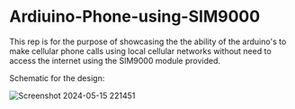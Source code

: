 # Ardiuino-Phone-using-SIM9000

This rep is for the purpose of showcasing the the ability of the arduino's to make cellular phone calls using local cellular networks without need to access the internet using the SIM9000 module provided.

Schematic for the design:

![Screenshot 2024-05-15 221451](https://github.com/Ammar-Aburuman/Ardiuino-Phone-using-SIM9000/assets/159808244/4dec149d-ff5a-404e-9fe6-898dc14f101b)
